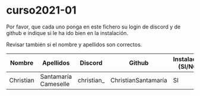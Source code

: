 # curso2021-01


Por favor, que cada uno ponga en este fichero su login de discord y de github e indique si le ha ido bien en la instalación.

Revisar también si el nombre y apellidos son correctos.


| Nombre | Apellidos | Discord | Github | Instalación (SI/NO) | Git (SI/NO) |
| -- | -- | -- | -- | -- | -- |
| Christian | Santamaría Cameselle | christian_ | ChristianSantamaría | SI | SI |

